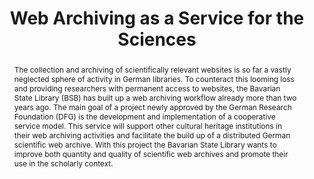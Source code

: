 ---
abstract: The collection and archiving of scientifically relevant websites is so far
  a vastly neglected sphere of activity in German libraries. To counteract this looming
  loss and providing researchers with permanent access to websites, the Bavarian State
  Library (BSB) has built up a web archiving workflow already more than two years
  ago. The main goal of a project newly approved by the German Research Foundation
  (DFG) is the development and implementation of a cooperative service model. This
  service will support other cultural heritage institutions in their web archiving
  activities and facilitate the build up of a distributed German scientific web archive.
  With this project the Bavarian State Library wants to improve both quantity and
  quality of scientific web archives and promote their use in the scholarly context.
creators:
- Beinert, Tobias
- Kugler, Anna
- Schoger, Astrid
date: null
document_url: https://services.phaidra.univie.ac.at/api/object/o:378095/download
grand_parent: iPRES
institutions: []
keywords:
- digital preservation
- web archiving
- web harvesting
- bavarian state library
- lisbon
landing_page_url: https://phaidra.univie.ac.at/o:378095
language: eng
layout: publication
license: CC BY-SA 2.0 AT
notes_url: null
parent: iPRES 2013
presentation_url: null
publication_type: paper
size: 241805
source_name: iPRES
title: Web Archiving as a Service for the Sciences
year: 2013
---